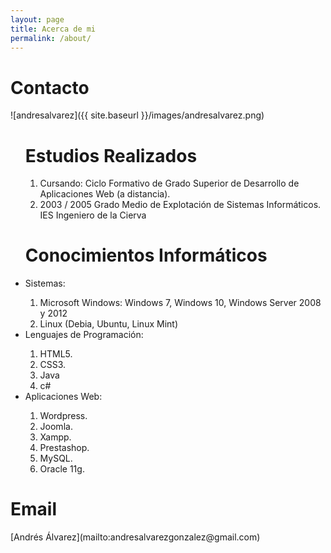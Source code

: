 ```yaml
---
layout: page
title: Acerca de mi
permalink: /about/
---
```

<h1>Contacto</h1>

![andresalvarez]({{ site.baseurl }}/images/andresalvarez.png)
<ul>
<h1>Estudios Realizados</h1>
<ol>
    <li>Cursando: Ciclo Formativo de Grado Superior de Desarrollo de Aplicaciones Web (a distancia).</li>
    <li>2003 / 2005 Grado Medio de Explotación de Sistemas Informáticos. IES Ingeniero de la Cierva</li>
</ol>
<h1>Conocimientos Informáticos</h1>
    <li>Sistemas:</li>
    <ol>
    <li>Microsoft Windows: Windows 7, Windows 10, Windows Server 2008 y 2012</li>
    <li>Linux (Debia, Ubuntu, Linux Mint)</li>
</ol>

<li>Lenguajes de Programación:</li>
<ol>
    <li>HTML5.</li>
    <li>CSS3.</li>
    <li>Java</li>
    <li>c#</li>
</ol>

<li>Aplicaciones Web:</li>
<ol>
    <li>Wordpress.</li>
    <li>Joomla.</li>
    <li>Xampp.</li>
    <li>Prestashop.</li>
    <li>MySQL.</li>
    <li>Oracle 11g.</li>
    </ol>
</ul>

<h1>Email </h1>
[Andrés Álvarez](mailto:andresalvarezgonzalez@gmail.com)





